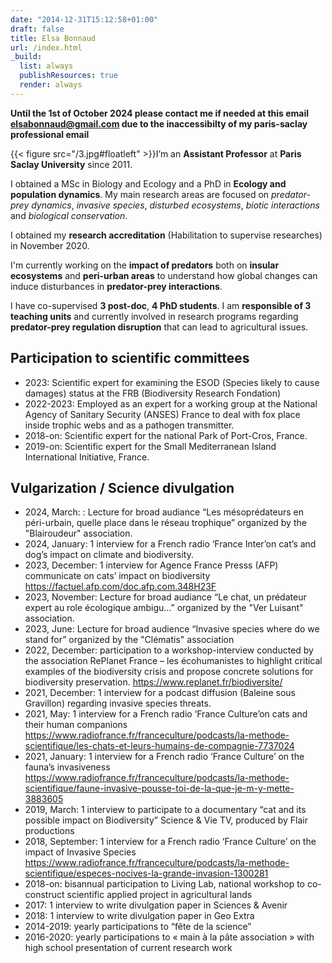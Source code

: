 ```yaml
---
date: "2014-12-31T15:12:58+01:00"
draft: false
title: Elsa Bonnaud
url: /index.html
_build:
  list: always
  publishResources: true
  render: always
---
```


**Until the 1st of October 2024 please contact me if needed at this email elsabonnaud@gmail.com due to the inaccessibilty of my paris-saclay professional email**

{{< figure src="/3.jpg#floatleft" >}}I’m an **Assistant Professor** at **Paris Saclay University** since 2011.

I obtained a MSc in Biology and Ecology and a PhD in **Ecology and population dynamics**. My main research areas are focused on *predator-prey dynamics*, *invasive species*, *disturbed ecosystems*, *biotic interactions* and *biological conservation*.
</div>

I obtained my **research accreditation** (Habilitation to supervise researches) in November 2020.

I'm currently working on the **impact of predators** both on **insular ecosystems** and **peri-urban areas** to understand how global changes can induce disturbances in **predator-prey interactions**.

I have co-supervised **3 post-doc**, **4 PhD students**. I am **responsible of 3 teaching units** and currently involved in  research programs regarding **predator-prey regulation disruption** that can lead to agricultural issues.

## Participation to scientific committees

* 2023: Scientific expert for examining the ESOD (Species likely to cause damages) status at the FRB (Biodiversity Research Fondation)
* 2022-2023: Employed as an expert for a working group at the National Agency of Sanitary Security (ANSES) France to deal with fox place inside trophic webs and as a pathogen transmitter.
* 2018-on: Scientific expert for the national Park of Port-Cros, France.
* 2019-on: Scientific expert for the Small Mediterranean Island International Initiative, France.

## Vulgarization / Science divulgation

* 2024, March: : Lecture for broad audiance “Les mésoprédateurs en péri-urbain, quelle place dans le réseau trophique” organized by the "Blairoudeur" association.
* 2024, January: 1 interview for a French radio ‘France Inter’on cat’s and dog’s impact on climate and biodiversity.
* 2023, December: 1 interview for Agence France Presss (AFP) communicate on cats’ impact on biodiversity https://factuel.afp.com/doc.afp.com.348H23F
* 2023, November: Lecture for broad audiance “Le chat, un prédateur expert au role écologique ambigu…” organized by the "Ver Luisant" association.
* 2023, June: Lecture for broad audience “Invasive species where do we stand for” organized by the "Clématis" association
* 2022, December: participation to a workshop-interview conducted by the association RePlanet France – les écohumanistes to highlight critical examples of the biodiversity crisis and propose concrete solutions for biodiversity preservation. https://www.replanet.fr/biodiversite/
* 2021, December: 1 interview for a podcast diffusion (Baleine sous Gravillon) regarding invasive species threats.
* 2021, May: 1 interview for a French radio ‘France Culture’on cats and their human companions
https://www.radiofrance.fr/franceculture/podcasts/la-methode-scientifique/les-chats-et-leurs-humains-de-compagnie-7737024
* 2021, January: 1 interview for a French radio ‘France Culture’ on the fauna’s invasiveness 
https://www.radiofrance.fr/franceculture/podcasts/la-methode-scientifique/faune-invasive-pousse-toi-de-la-que-je-m-y-mette-3883605
* 2019, March: 1 interview to participate to a documentary “cat and its possible impact on Biodiversity” Science & Vie TV, produced by Flair productions
* 2018, September: 1 interview for a French radio ‘France Culture’ on the impact of Invasive Species
https://www.radiofrance.fr/franceculture/podcasts/la-methode-scientifique/especes-nocives-la-grande-invasion-1300281
* 2018-on: bisannual participation to Living Lab, national workshop to co-construct scientific applied project in agricultural lands
* 2017: 1 interview to write divulgation paper in Sciences & Avenir
* 2018: 1 interview to write divulgation paper in Geo Extra
* 2014-2019: yearly participations to “fête de la science”
* 2016-2020: yearly participations to « main à la pâte association » with high school presentation of current research work
